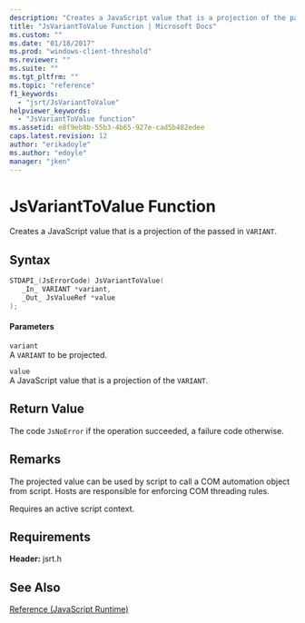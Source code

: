 ```yaml
---
description: "Creates a JavaScript value that is a projection of the passed in `VARIANT`."
title: "JsVariantToValue Function | Microsoft Docs"
ms.custom: ""
ms.date: "01/18/2017"
ms.prod: "windows-client-threshold"
ms.reviewer: ""
ms.suite: ""
ms.tgt_pltfrm: ""
ms.topic: "reference"
f1_keywords: 
  - "jsrt/JsVariantToValue"
helpviewer_keywords: 
  - "JsVariantToValue function"
ms.assetid: e8f9eb8b-55b3-4b65-927e-cad5b482edee
caps.latest.revision: 12
author: "erikadoyle"
ms.author: "edoyle"
manager: "jken"
---
```

# JsVariantToValue Function
Creates a JavaScript value that is a projection of the passed in `VARIANT`.  
  
## Syntax  
  
```cpp  
STDAPI_(JsErrorCode) JsVariantToValue(  
   _In_ VARIANT *variant,  
   _Out_ JsValueRef *value  
);  
```  
  
#### Parameters  
 `variant`  
 A `VARIANT` to be projected.  
  
 `value`  
 A JavaScript value that is a projection of the `VARIANT`.  
  
## Return Value  
 The code `JsNoError` if the operation succeeded, a failure code otherwise.  
  
## Remarks  
 The projected value can be used by script to call a COM automation object from script. Hosts are responsible for enforcing COM threading rules.  
  
 Requires an active script context.  
  
## Requirements  
 **Header:** jsrt.h  
  
## See Also  
 [Reference (JavaScript Runtime)](../chakra-hosting/reference-javascript-runtime.md)